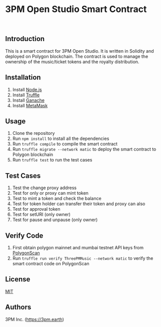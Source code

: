 # 3PM Open Studio Smart Contract
​
## Introduction
This is a smart contract for 3PM Open Studio. It is written in Solidity and deployed on Polygon blockchain. The contract is used to manage the ownership of the music/ticket tokens and the royalty distribution.
​
## Installation
1. Install [Node.js](https://nodejs.org/en/download/)
2. Install [Truffle](https://www.trufflesuite.com/docs/truffle/getting-started/installation)
3. Install [Ganache](https://www.trufflesuite.com/ganache)
4. Install [MetaMask](https://metamask.io/download.html)
​
​
## Usage
1. Clone the repository
2. Run `npm install` to install all the dependencies
3. Run `truffle compile` to compile the smart contract
4. Run `truffle migrate --network matic` to deploy the smart contract to Polygon blockchain
5. Run `truffle test` to run the test cases
​
## Test Cases
1. Test the change proxy address
2. Test for only or proxy can mint token
3. Test to mint a token and check the balance
4. Test for token holder can transfer their token and proxy can also
5. Test for approval token
6. Test for setURI (only owner)
7. Test for pause and unpause (only owner)
​
## Verify Code
1. First obtain polygon mainnet and mumbai testnet API keys from [PolygonScan](https://polygonscan.com/)
2. Run `truffle run verify ThreePMMusic --network matic` to verify the smart contract code on PolygonScan
​
## License
[MIT](https://choosealicense.com/licenses/mit/)
​
## Authors
3PM Inc. (https://3pm.earth)